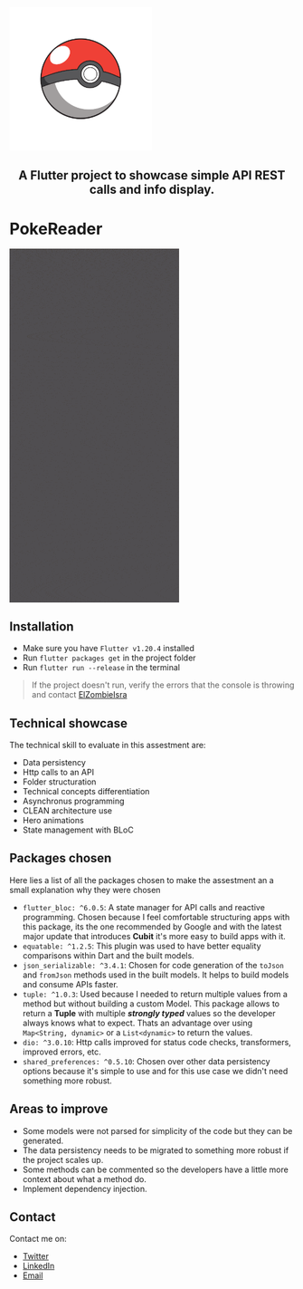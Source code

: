 <img src="./assets/images/poke_icon.png" width="50%" alt="logo" />
<h2 align="center">
  A Flutter project to showcase simple API REST calls and info display.
</h2>

# PokeReader

<img src="./assets/images/showcase.gif" alt="logo" align="center"/>

## Installation

- Make sure you have `Flutter v1.20.4` installed
- Run `flutter packages get` in the project folder
- Run `flutter run --release` in the terminal

> If the project doesn't run, verify the errors that the console is throwing and contact [ElZombieIsra](https://twitter.com/zombieisra)

## Technical showcase

The technical skill to evaluate in this assestment are:

- Data persistency
- Http calls to an API
- Folder structuration
- Technical concepts differentiation
- Asynchronus programming
- CLEAN architecture use
- Hero animations
- State management with BLoC

## Packages chosen

Here lies a list of all the packages chosen to make the assestment an a small explanation why they were chosen

- `flutter_bloc: ^6.0.5`: A state manager for API calls and reactive programming. Chosen because I feel comfortable structuring apps with this package, its the one recommended by Google and with the latest major update that introduces **Cubit** it's more easy to build apps with it.
- `equatable: ^1.2.5`: This plugin was used to have better equality comparisons within Dart and the built models.
- `json_serializable: ^3.4.1`: Chosen for code generation of the `toJson` and `fromJson` methods used in the built models. It helps to build models and consume APIs faster.
- `tuple: ^1.0.3`: Used because I needed to return multiple values from a method but without building a custom Model. This package allows to return a **Tuple** with multiple **_strongly typed_** values so the developer always knows what to expect. Thats an advantage over using `Map<String, dynamic>` or a `List<dynamic>` to return the values.
- `dio: ^3.0.10`: Http calls improved for status code checks, transformers, improved errors, etc.
- `shared_preferences: ^0.5.10`: Chosen over other data persistency options because it's simple to use and for this use case we didn't need something more robust.

## Areas to improve

- Some models were not parsed for simplicity of the code but they can be generated.
- The data persistency needs to be migrated to something more robust if the project scales up.
- Some methods can be commented so the developers have a little more context about what a method do.
- Implement dependency injection.

## Contact

Contact me on:

- [Twitter](https://twitter.com/zombieisra)
- [LinkedIn](https://www.linkedin.com/in/israel-ibarra/)
- [Email](mailto:israel.ibarra@deimos.app)
